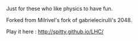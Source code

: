 Just for these who like physics to have fun.

Forked from Milrivel's fork of gabrielecirulli's 2048.

Play it here : http://spitty.github.io/LHC/

